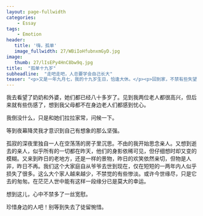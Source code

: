```yaml
---
layout: page-fullwidth
categories:
    - Essay
tags:
    - Emotion
header:
   title: '嗨，孤单'
   image_fullwidth: 27/WBiIoHfubnxmGyD.jpg
image:
   thumb: 27/lIsEPy4HnC8bw9q.jpg
title:  "孤单十九岁"
subheadline:  "走吧走吧，人总要学会自己长大"
teaser: "<p>又是一年九月七，我的十九岁生日，恰逢大休。</p><p>回到家，不禁有些失望，偌大的一个家就只有我一个人和空荡荡的房子。房门上，墙壁上到处都是蜘蛛网，荒凉的景象中，孤独和凄凉涌上心头。</p>"
---
```


我去看望了奶奶和外婆，她们都已经八十多岁了。见到我两位老人都很高兴，但后来就有些伤感了，想到我父母都不在身边老人们都感到忧心。

我倒没什么，只是和她们拉拉家常，问候一下。

等到夜幕降灵我才意识到自己有想象的那么坚强。

孤寂的深夜里独自一人在空荡荡的房子里沉思。不由的我开始思念亲人。又想到逝去的亲人，似乎所有的一切都在昨天，他们的身影依稀可见，但仔细想时却又变的模糊。又来到昨日的老地方，还是一样的景物，昨日的欢笑依然亲切，但物是人非，昨日不再。我们这个大家庭自从爷爷去世到现在，仅在短短的一两年内人似乎损失了很多。这么大个家人越来越少，不禁觉的有些惨淡。或许今世缘尽，只是它去的匆匆。在茫茫人世中能有这样一段缘分已是莫大的幸运。

想到这儿，心中不禁多了一丝宽慰。

珍惜身边的人吧！别等到失去了徒留惋惜。